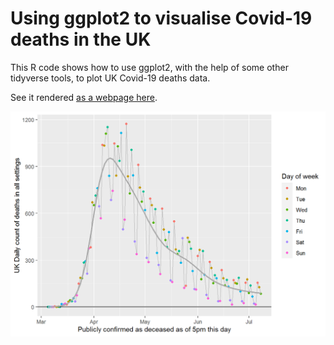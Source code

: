 Using ggplot2 to visualise Covid-19 deaths in the UK
================

This R code shows how to use ggplot2, with the help of some other
tidyverse tools, to plot UK Covid-19 deaths data.

See it rendered [as a webpage here](https://inductivestep.github.io/ggplot-and-covid/).

![](covid_files/figure-html/unnamed-chunk-7-1.png)
